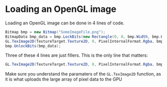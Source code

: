 # Loading an OpenGL image

Loading an OpenGL image can be done in 4 lines of code. 

```cs
Bitmap bmp = new Bitmap("SomeImageFile.png");
BitmapData bmp_data = bmp.LockBits(new Rectangle(0, 0, bmp.Width, bmp.Height), ImageLockMode.ReadOnly, System.Drawing.Imaging.PixelFormat.Format32bppArgb);
GL.TexImage2D(TextureTarget.Texture2D, 0, PixelInternalFormat.Rgba, bmp_data.Width, bmp_data.Height, 0, OpenTK.Graphics.OpenGL.PixelFormat.Bgra, PixelType.Short, bmp_data.Scan0);
bmp.UnlockBits(bmp_data);
```

Three of these 4 lines are just fillers. This is the only line that matters:

```cs
GL.TexImage2D(TextureTarget.Texture2D, 0, PixelInternalFormat.Rgba, bmp_data.Width, bmp_data.Height, 0, OpenTK.Graphics.OpenGL.PixelFormat.Bgra, PixelType.Short, bmp_data.Scan0);
```

Make sure you understand the paramaters of the ```GL.TexImage2D``` function, as it is what uploads the large array of pixel data to the GPU
